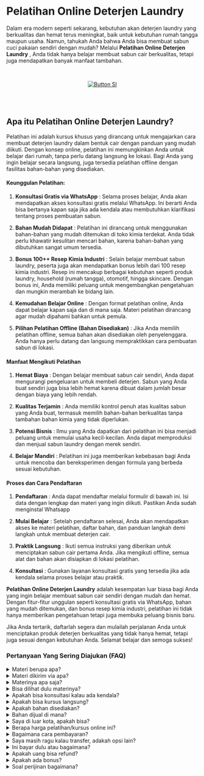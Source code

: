 # Pelatihan Online Deterjen Laundry

Dalam era modern seperti sekarang, kebutuhan akan deterjen laundry yang berkualitas dan hemat terus meningkat, baik untuk kebutuhan rumah tangga maupun usaha. Namun, tahukah Anda bahwa Anda bisa membuat sabun cuci pakaian sendiri dengan mudah? Melalui **Pelatihan Online Deterjen Laundry** , Anda tidak hanya belajar membuat sabun cair berkualitas, tetapi juga mendapatkan banyak manfaat tambahan.


<br>

<div align = center>
    
[![Button SI]][Link SI]

<br>
<br>
</div>


## Apa itu Pelatihan Online Deterjen Laundry?

Pelatihan ini adalah kursus khusus yang dirancang untuk mengajarkan cara membuat deterjen laundry dalam bentuk cair dengan panduan yang mudah diikuti. Dengan konsep online, pelatihan ini memungkinkan Anda untuk belajar dari rumah, tanpa perlu datang langsung ke lokasi. Bagi Anda yang ingin belajar secara langsung, juga tersedia pelatihan offline dengan fasilitas bahan-bahan yang disediakan.

#### Keunggulan Pelatihan:

1. **Konsultasi Gratis via WhatsApp** :
Selama proses belajar, Anda akan mendapatkan akses konsultasi gratis melalui WhatsApp. Ini berarti Anda bisa bertanya kapan saja jika ada kendala atau membutuhkan klarifikasi tentang proses pembuatan sabun.

2. **Bahan Mudah Didapat** :
Pelatihan ini dirancang untuk menggunakan bahan-bahan yang mudah ditemukan di toko kimia terdekat. Anda tidak perlu khawatir kesulitan mencari bahan, karena bahan-bahan yang dibutuhkan sangat umum tersedia.

3. **Bonus 100++ Resep Kimia Industri** :
Selain belajar membuat sabun laundry, peserta juga akan mendapatkan bonus lebih dari 100 resep kimia industri. Resep ini mencakup berbagai kebutuhan seperti produk laundry, household (rumah tangga), otomotif, hingga skincare. Dengan bonus ini, Anda memiliki peluang untuk mengembangkan pengetahuan dan mungkin merambah ke bidang lain.

4. **Kemudahan Belajar Online** :
Dengan format pelatihan online, Anda dapat belajar kapan saja dan di mana saja. Materi pelatihan dirancang agar mudah dipahami bahkan untuk pemula.

5. **Pilihan Pelatihan Offline (Bahan Disediakan)** :
Jika Anda memilih pelatihan offline, semua bahan akan disediakan oleh penyelenggara. Anda hanya perlu datang dan langsung mempraktikkan cara pembuatan sabun di lokasi.


#### Manfaat Mengikuti Pelatihan

1. **Hemat Biaya** :
Dengan belajar membuat sabun cair sendiri, Anda dapat mengurangi pengeluaran untuk membeli deterjen. Sabun yang Anda buat sendiri juga bisa lebih hemat karena dibuat dalam jumlah besar dengan biaya yang lebih rendah.

2. **Kualitas Terjamin** :
Anda memiliki kontrol penuh atas kualitas sabun yang Anda buat, termasuk memilih bahan-bahan berkualitas tanpa tambahan bahan kimia yang tidak diperlukan.

3. **Potensi Bisnis** :
Ilmu yang Anda dapatkan dari pelatihan ini bisa menjadi peluang untuk memulai usaha kecil-kecilan. Anda dapat memproduksi dan menjual sabun laundry dengan merek sendiri.

4. **Belajar Mandiri** :
Pelatihan ini juga memberikan kebebasan bagi Anda untuk mencoba dan bereksperimen dengan formula yang berbeda sesuai kebutuhan.


#### Proses dan Cara Pendaftaran

1. **Pendaftaran** :
Anda dapat mendaftar melalui formulir di bawah ini. Isi data dengan lengkap dan materi yang ingin diikuti. Pastikan Anda sudah menginstal Whatsapp

2. **Mulai Belajar** :
Setelah pendaftaran selesai, Anda akan mendapatkan akses ke materi pelatihan, daftar bahan, dan panduan langkah demi langkah untuk membuat deterjen cair.

3. **Praktik Langsung** :
Ikuti semua instruksi yang diberikan untuk menciptakan sabun cair pertama Anda. Jika mengikuti offline, semua alat dan bahan akan disiapkan di lokasi pelatihan.

4. **Konsultasi** :
Gunakan layanan konsultasi gratis yang tersedia jika ada kendala selama proses belajar atau praktik.

**Pelatihan Online Deterjen Laundry** adalah kesempatan luar biasa bagi Anda yang ingin belajar membuat sabun cair sendiri dengan mudah dan hemat. Dengan fitur-fitur unggulan seperti konsultasi gratis via WhatsApp, bahan yang mudah ditemukan, dan bonus resep kimia industri, pelatihan ini tidak hanya memberikan pengetahuan tetapi juga membuka peluang bisnis baru.

Jika Anda tertarik, daftarlah segera dan mulailah perjalanan Anda untuk menciptakan produk deterjen berkualitas yang tidak hanya hemat, tetapi juga sesuai dengan kebutuhan Anda. Selamat belajar dan semoga sukses!



### Pertanyaan Yang Sering Diajukan (FAQ)
<details>
<summary>Materi berupa apa?</summary>
Materi berupa file video dan teks.
</details>
<details>
<summary>Materi dikirim via apa?</summary>
Materi dikirim via Whatsapp atau email.
</details>
<details>
<summary>Materinya apa saja?</summary>
Materi sesuai dengan judul dan deskripsi.
</details>
<details>
<summary>Bisa dilihat dulu materinya?</summary>
Sudah dijelaskan materi sesuai dengan judul dan deskripsi. Kalau Anda ingin tahu resep lengkap, Anda transaksi dulu baru diberikan materi. 
</details>
<details>
<summary>Apakah bisa konsultasi kalau ada kendala?</summary>
Bisa nanti via Whatsapp terkait materi yang diikuti.
</details>
<details>
<summary>Apakah bisa kursus langsung?</summary>
Bisa. Anda bisa ke Workshop di Jakarta, Bogor, atau Purwokerto.
</details>
<details>
<summary>Apakah bahan disediakan?</summary>
Iya bila ikuti kursus langsung (offline). Bahan dan hasil praktek nanti bisa dibawa pulang
</details>
<details>
<summary>Bahan dijual di mana?</summary>
Bahan bisa dibeli di toko kimia terdekat atau via marketplace.
</details>
<details>
<summary>Saya di luar kota, apakah bisa?</summary>
Anda bisa mengikuti via online atau datang ke workshop. Kami bisa juga datang ke lokasi Anda. Kursus pelatihan ini juga bisa diajarkan online di kota atau kabupaten berikut:
Banda Aceh, Bener Meriah, Bireun, Gayo Lues, Langsa, Lhokseumawe, Nagan Raya, Pidie, Sabang, Simeulue, Subulussalam, Badung, Bangli, Buleleng, Denpasar, Gianyar, Jembrana, Karangasem, Klungkung, Tabanan, Cilegon, Lebak, Pandeglang, Serang, Tangerang, Bengkulu, Kaur, Kepahiang, Lebong, Mukomuko, Rejang Lebong, Seluma, Bantul, Gunungkidul, Kulon Progo, Sleman, Yogyakarta, Jakarta, Kepulauan Seribu, Boalemo, Bone Bolango, Gorontalo, Pohuwato, Batanghari, Bungo, Jambi, Kerinci, Merangin, Muaro Jambi, Sarolangun, Sungai Penuh, Tanjung Jabung, Tebo, Bandung, Banjar, Bekasi, Bogor, Ciamis, Cimahi, Cirebon, Depok, Garut, Indramayu, Karawang, Kuningan, Majalengka, Pangandaran, Purwakarta, Subang, Sukabumi, Sumedang, Tasikmalaya, Banjarnegara, Banyumas, Batang, Blora, Boyolali, Brebes, Cilacap, Demak, Grobogan, Jepara, Karanganyar, Kebumen, Kendal, Klaten, Kudus, Magelang, Pati, Pekalongan, Pemalang, Purbalingga, Purworejo, Rembang, Salatiga, Semarang, Sukoharjo, Surakarta (Solo), Tegal, Temanggung, Wonogiri, Wonosobo, Bangkalan, Banyuwangi, Batu, Blitar, Bojonegoro, Bondowoso, Gresik, Jember, Jombang, Kediri, Lamongan, Lumajang, Madiun, Magetan, Malang, Mojokerto, Nganjuk, Ngawi, Pacitan, Pamekasan, Pasuruan, Ponorogo, Probolinggo, Sampang, Sidoarjo, Situbondao, Sumenep, Surabaya, Trenggalek, Tuban, Tulungagung, Bengkayang, Kapuas Hulu, Kayong Utara, Ketapang, Kubu Raya, Landak, Melawi, Mempawah, Pontianak, Sambas, Sanggau, Sekadau, Singkaawang, Sintang, Balangan, Banjar, Banjarbaru, Banjarmasin, Barito Kuala, Hulu Sungai, Kotabaru, Tabalang, Tanah Bumbu, Tanah Laut, Tapin, Barito, Gunung Mas, Kapuas, Katingan, Kotawaringin, Lamandau, Murung Raya, Palangka Raya, Pulau Pisau, Seruyan, Sukamara, Balikpapan, Berau, Bontang, Kutai, Kutai Kartanegara, Mahakam Ulu, Paser, Penajam paser Utara, Samarinda, Bulungan, Malinau, Nunukan, Tana Tidung, Tarakan, Bangka, Belitung, Pangkalpinang, Batam, Bintan, Karimun, Anambas, Lingga, Natuna, Tanjungpinang, Bandar Lampung, Lampung, Mesuji, Metro, Pesawaran, Pesisir Barat, Pringsewu, Tanggamus, Tulang Bawang, Way Kanan, Ambon, Buru, Aru, Tanimbar, Maluku, Seram, Tual, Halmahera, Sula, Morotai, Taliabu, Ternate, Tidore, Bima, Dompu, Lombok, Mataram, Sumbawa, Alor, Belu, Ende, Flores, Kupang, Lembata, Malaka, Manggarai, Nagekeo, Ngada, Rote Ndao, Sabu Raijua, Sikka, Sumba, Timor, Jayapura, Keerom, Yapen. Raya, Mamberamo Raya, Sarmi, Supiori, Waropen, Fakfak, Kaimana, Monokwari, Arfak, Bintuni, Wondama, Maybrat, Raja Ampat, Sorong, Tambrauw, Jayawijaya, Lanny Jaya, Nduga, Bintang, Tolikara, Yahukimo, Yalimo, Asmat, Boven Digoel, Mappi, Merauke, Deiyai, Dogiyai, Intan Jaya, Mimika, Nabire, Paniai, Puncak, Bengkalis, Dumai, Indragiri, Kampar, Meranti, Kuantan Singingi, Pekanbaru, Pelalawan, Rokan Hilir, Rokan Hulu, Siak, Majene, Mamasa, Mamuju, Pasangkayu, Polewali Mandar, Bantaeng, Barru, Bone, Bulukumba, Enrekang, Gowa, Janeponto, Selayar, Luwu, Makassar, Maros, Palopo, Pangkajene Dan Kepulauan, Parepare, Pinrang, Sidenreng Rappang, Sinjai, Soppeng, Takalar, Tana Toraja, Toraja, Wajo, Banggai, Buol, Donggala, Morowali, Palu, Parigi Moutong, Poso, Sogi, Tojo Una Una, Tolitoli, Baubau, Bombana, Buton, Kendari, Kolaka, Konawe, Muna, Wakatobi, Bitung, Bolaang Mongondow, Sangihe, Siau Tagulandang Biaro, Kotamobagu, Manado, Minahasa, Tomohon, Agam, Bukittinggi, Dharmasraya, Mentawai, Lima Puluh Kota, Padang, Padang Panjang, Padang Pariaman, Pariaman, Pasaman, Paykumbuh, Pesisir Selatan, Sawahlunto, Sijunjung, Solok, Tanah Datar, Banyuasin, Empat Lawang, Lahat, Lubuklinggau, Muara Enim, Musi Banyuasin, Musi Rawas, Ogan Ilir, Ogan Komering Ilir, Ogan Komering Ulu, Pagaralam, Palembang, Penukal Abab Lematang Ilir, Prabumulih, Asahan, Batu Bara, Binjai, Dairi, Deli Serdang, Gunungsitoli, Humbang Hasundutan, Karo, Labuhanbatu, Langkat, Mandailing Natal, Medan, Nias, Padang Lawas, Padangsidimpuan, Pematangsiantar, Pakpak Bharat, Samosir, Serdang Bedagai, Sibolga, Simalungun, Tanjungbalai, Tapanuli, Tebing Tinggi, dan Toba.
</details>
<details>
<summary>Berapa harga pelatihan/kursus online ini?</summary>
Harga Rp 375000 per materi.
</details>
<details>
<summary>Bagaimana cara pembayaran?</summary>
Via transfer bank. Pastikan kirim tanda bukti ya.
</details>
<details>
<summary>Saya masih ragu kalau transfer, adakah opsi lain?</summary>
Bisa ikuti pelatihan offline atau datang langsung, kalau online bisa via pihak ketiga seperti di Ratakan tapi tidak mendapat support konsultasi karena biaya admin tinggi yakni 35%. Anda tetap mendapatkan materi yang cukup dan bonus.
</details>
<details>
<summary>Ini bayar dulu atau bagaimana?</summary>
Kalau akan mengikuti pelatihan offline atau ketemuan maka wajib DP 35% atau bayar full/penuh. Harga pelatihan offline berbeda ya dengan pelatihan online. Sedangkan kalau ingin mengikuti pelatihan online harus bayar full baru dapatkan materi.
</details>
<details>
<summary>Apakah uang bisa refund?</summary>
Tidak bisa. Uang tidak bisa dikembalikan dengan alasan apapun. 
</details>
<details>
<summary>Apakah ada bonus?</summary>
Iya. Bonus 100++ resep kimia industri tentang laundry, household, otomotif, dan skincare.
</details>
<details>
<summary>Soal perijinan bagaimana?</summary>
Anda bisa urus sendiri terkait perijinan di daerah masing-masing. Di sini hanya membuka pelatihan atau kursus.
</details>
    
<!---------------------------------[ Bagian Single Image ]---------------------------------->

[Button SI]: https://ratakan.com/uploads/prd-c37c2ec837.png
[Link SI]: #



